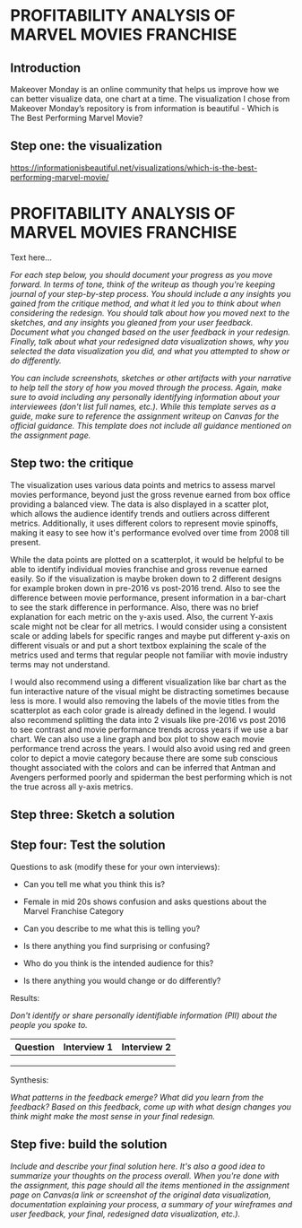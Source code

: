 # PROFITABILITY ANALYSIS OF MARVEL MOVIES FRANCHISE

## Introduction
Makeover Monday is an online community that helps us improve how we can better visualize data, one chart at a time. The visualization I chose from Makeover Monday’s repository is from information is beautiful - Which is The Best Performing Marvel Movie?


## Step one: the visualization
https://informationisbeautiful.net/visualizations/which-is-the-best-performing-marvel-movie/

# PROFITABILITY ANALYSIS OF MARVEL MOVIES FRANCHISE
Text here...

_For each step below, you should document your progress as you move forward.  In terms of tone, think of the writeup as though you're keeping journal of your step-by-step process.   You should include a any insights you gained from the critique method, and what it led you to think about when considering the redesign.  You should talk about how you moved next to the sketches, and any insights you gleaned from your user feedback.  Document what you changed based on the user feedback in your redesign.  Finally, talk about what your redesigned data visualization shows, why you selected the data visualization you did, and what you attempted to show or do differently._

_You can include screenshots, sketches or other artifacts with your narrative to help tell the story of how you moved through the process.  Again, make sure to avoid including any personally identifying information about your interviewees (don't list full names, etc.).  While this template serves as a guide, make sure to reference the assignment writeup on Canvas for the official guidance.  This template does not include all guidance mentioned on the assignment page._


## Step two: the critique
The visualization uses various data points and metrics to assess marvel movies performance, beyond just the gross revenue earned from box office providing a balanced view. The data is also displayed in a scatter plot, which allows the audience identify trends and outliers across different metrics. Additionally, it uses different colors to represent movie spinoffs, making it easy to see how it's performance evolved over time from 2008 till present. 

While the data points are plotted on a scatterplot, it would be helpful to be able to identify individual movies franchise and gross revenue earned easily. So if the visualization is maybe broken down to 2 different designs for example broken down in pre-2016 vs post-2016 trend. Also to see the difference between movie performance, present information in a bar-chart to see the stark difference in performance. Also, there was no brief explanation for each metric on the y-axis used. Also, the current Y-axis scale might not be clear for all metrics. I would consider using a consistent scale or adding labels for specific ranges and maybe put different y-axis on different visuals or and put a short textbox explaining the scale of the metrics used and terms that regular people not familiar with movie industry terms may not understand.

I would also recommend using a different visualization like bar chart as the fun interactive nature of the visual might be distracting sometimes because less is more. I would also removing the labels of the movie titles from the scatterplot as each color grade is already defined in the legend. I would also recommend splitting the data into 2 visuals like pre-2016 vs post 2016 to see contrast and movie performance trends across years if we use a bar chart. We can also use a line graph and box plot to show each movie performance trend across the years. I would also avoid using red and green color to depict a movie category because there are some sub conscious thought associated with the colors and can be inferred that Antman and Avengers performed poorly and spiderman the best performing which is not the true across all y-axis metrics.  


## Step three: Sketch a solution


## Step four: Test the solution

Questions to ask (modify these for your own interviews): 

- Can you tell me what you think this is?
- Female in mid 20s shows confusion and asks questions about the Marvel Franchise Category 

- Can you describe to me what this is telling you?

- Is there anything you find surprising or confusing?

- Who do you think is the intended audience for this?

- Is there anything you would change or do differently?

Results: 

_Don't identify or share personally identifiable information (PII) about the people you spoke to._


| Question | Interview 1 | Interview 2 |
|----------|-------------|-------------|
|          |             |             |
|          |             |             |
|          |             |             |

Synthesis: 

_What patterns in the feedback emerge?  What did you learn from the feedback?  Based on this feedback, come up with what design changes you think might make the most sense in your final redesign._

## Step five: build the solution

_Include and describe your final solution here. It's also a good idea to summarize your thoughts on the process overall. When you're done with the assignment, this page should all the items mentioned in the assignment page on Canvas(a link or screenshot of the original data visualization, documentation explaining your process, a summary of your wireframes and user feedback, your final, redesigned data visualization, etc.)._

